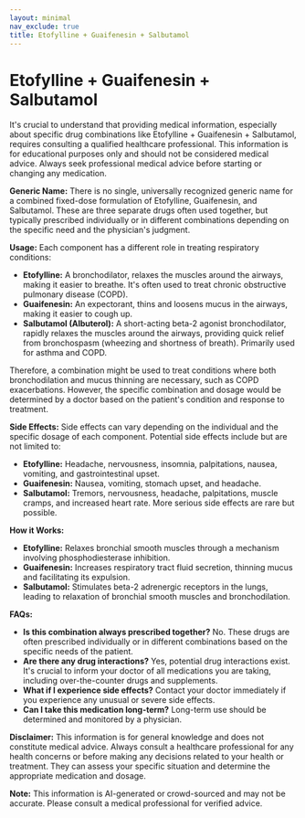 ```yaml
---
layout: minimal
nav_exclude: true
title: Etofylline + Guaifenesin + Salbutamol
---
```


# Etofylline + Guaifenesin + Salbutamol

It's crucial to understand that providing medical information, especially about specific drug combinations like Etofylline + Guaifenesin + Salbutamol, requires consulting a qualified healthcare professional.  This information is for educational purposes only and should not be considered medical advice.  Always seek professional medical advice before starting or changing any medication.

**Generic Name:**  There is no single, universally recognized generic name for a combined fixed-dose formulation of Etofylline, Guaifenesin, and Salbutamol.  These are three separate drugs often used together, but typically prescribed individually or in different combinations depending on the specific need and the physician's judgment.

**Usage:**  Each component has a different role in treating respiratory conditions:

* **Etofylline:** A bronchodilator, relaxes the muscles around the airways, making it easier to breathe.  It's often used to treat chronic obstructive pulmonary disease (COPD).
* **Guaifenesin:** An expectorant, thins and loosens mucus in the airways, making it easier to cough up.
* **Salbutamol (Albuterol):** A short-acting beta-2 agonist bronchodilator, rapidly relaxes the muscles around the airways, providing quick relief from bronchospasm (wheezing and shortness of breath).  Primarily used for asthma and COPD.

Therefore, a combination might be used to treat conditions where both bronchodilation and mucus thinning are necessary, such as COPD exacerbations.  However, the specific combination and dosage would be determined by a doctor based on the patient's condition and response to treatment.


**Side Effects:**  Side effects can vary depending on the individual and the specific dosage of each component.  Potential side effects include but are not limited to:

* **Etofylline:** Headache, nervousness, insomnia, palpitations, nausea, vomiting, and gastrointestinal upset.
* **Guaifenesin:** Nausea, vomiting, stomach upset, and headache.
* **Salbutamol:** Tremors, nervousness, headache, palpitations, muscle cramps, and increased heart rate.  More serious side effects are rare but possible.


**How it Works:**

* **Etofylline:** Relaxes bronchial smooth muscles through a mechanism involving phosphodiesterase inhibition.
* **Guaifenesin:** Increases respiratory tract fluid secretion, thinning mucus and facilitating its expulsion.
* **Salbutamol:**  Stimulates beta-2 adrenergic receptors in the lungs, leading to relaxation of bronchial smooth muscles and bronchodilation.


**FAQs:**

* **Is this combination always prescribed together?** No.  These drugs are often prescribed individually or in different combinations based on the specific needs of the patient.
* **Are there any drug interactions?** Yes, potential drug interactions exist.  It's crucial to inform your doctor of all medications you are taking, including over-the-counter drugs and supplements.
* **What if I experience side effects?** Contact your doctor immediately if you experience any unusual or severe side effects.
* **Can I take this medication long-term?**  Long-term use should be determined and monitored by a physician.


**Disclaimer:** This information is for general knowledge and does not constitute medical advice. Always consult a healthcare professional for any health concerns or before making any decisions related to your health or treatment.  They can assess your specific situation and determine the appropriate medication and dosage.


**Note:** This information is AI-generated or crowd-sourced and may not be accurate. Please consult a medical professional for verified advice.